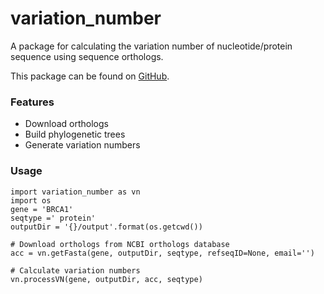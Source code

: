 # variation_number

A package for calculating the variation number of nucleotide/protein sequence using sequence orthologs.

This package can be found on [GitHub](https://github.com/jiaying2508/variation_number).

### Features

- Download orthologs
- Build phylogenetic trees
- Generate variation numbers

### Usage

```
import variation_number as vn
import os
gene = 'BRCA1'
seqtype =' protein'
outputDir = '{}/output'.format(os.getcwd())

# Download orthologs from NCBI orthologs database
acc = vn.getFasta(gene, outputDir, seqtype, refseqID=None, email='')

# Calculate variation numbers
vn.processVN(gene, outputDir, acc, seqtype)
```
